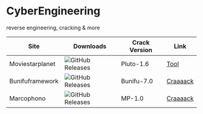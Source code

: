 # CyberEngineering
reverse engineering, cracking &amp; more

Site | Downloads | Crack Version | Link |
------------ | ------------- | ------------- | ------------- |
Moviestarplanet | <img alt="GitHub Releases" src="https://img.shields.io/github/downloads/cydolo/CyberEngineering/Pluto-1.6/total?color=darkcyan&label=Downloads&style=flat-square"> | Pluto-1.6 | [Tool](https://github.com/cydolo/CyberEngineering/tree/master/Moviestarplanet.de)
Bunifuframework | <img alt="GitHub Releases" src="https://img.shields.io/github/downloads/cydolo/CyberEngineering/Bunifu-7.0/total?color=darkcyan&label=Downloads&style=flat-square">| Bunifu-7.0| [Craaaack](https://github.com/cydolo/CyberEngineering/tree/master/Bunifuframework.com)
Marcophono | <img alt="GitHub Releases" src="https://img.shields.io/github/downloads/cydolo/CyberEngineering/MP-1.0/total?color=darkcyan&label=Downloads&style=flat-square"> |  MP-1.0| [Craaaack](https://github.com/cydolo/CyberEngineering/tree/master/Marcophono.de) |
